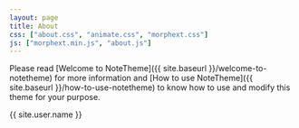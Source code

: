 ```yaml
---
layout: page
title: About
css: ["about.css", "animate.css", "morphext.css"]
js: ["morphext.min.js", "about.js"]
---
```


Please read [Welcome to NoteTheme]({{ site.baseurl }}/welcome-to-notetheme) for more information and [How to use NoteTheme]({{ site.baseurl }}/how-to-use-notetheme) to know how to use and modify this theme for your purpose.

<div class="thi-signature">
    {{ site.user.name }}
</div>
